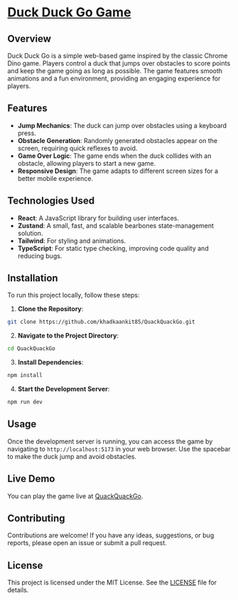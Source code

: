 # [Duck Duck Go Game](https://khadkaankit85.github.io/QuackQuackGo/)

## Overview

Duck Duck Go is a simple web-based game inspired by the classic Chrome Dino game. Players control a duck that jumps over obstacles to score points and keep the game going as long as possible. The game features smooth animations and a fun environment, providing an engaging experience for players.

## Features

- **Jump Mechanics**: The duck can jump over obstacles using a keyboard press.
- **Obstacle Generation**: Randomly generated obstacles appear on the screen, requiring quick reflexes to avoid.
- **Game Over Logic**: The game ends when the duck collides with an obstacle, allowing players to start a new game.
- **Responsive Design**: The game adapts to different screen sizes for a better mobile experience.

## Technologies Used

- **React**: A JavaScript library for building user interfaces.
- **Zustand**: A small, fast, and scalable bearbones state-management solution.
- **Tailwind**: For styling and animations.
- **TypeScript**: For static type checking, improving code quality and reducing bugs.

## Installation

To run this project locally, follow these steps:

1. **Clone the Repository**:

```bash
git clone https://github.com/khadkaankit85/QuackQuackGo.git
```

2. **Navigate to the Project Directory**:

```bash
cd QuackQuackGo
```

3. **Install Dependencies**:

```bash
npm install
```

4. **Start the Development Server**:

```bash
npm run dev
```

## Usage

Once the development server is running, you can access the game by navigating to `http://localhost:5173` in your web browser. Use the spacebar to make the duck jump and avoid obstacles.

## Live Demo

You can play the game live at [QuackQuackGo](https://khadkaankit85.github.io/QuackQuackGo/).

## Contributing

Contributions are welcome! If you have any ideas, suggestions, or bug reports, please open an issue or submit a pull request.

## License

This project is licensed under the MIT License. See the [LICENSE](LICENSE) file for details.
